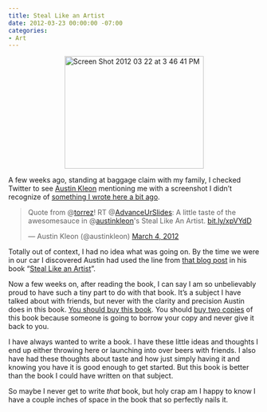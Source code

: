 ```yaml
---
title: Steal Like an Artist
date: 2012-03-23 00:00:00 -07:00
categories:
- Art
---
```


<p><img style="display:block; margin-left:auto; margin-right:auto;" src="http://torrez.typepad.com/.a/6a00d8341bfc1653ef01630330fa15970d-pi" alt="Screen Shot 2012 03 22 at 3 46 41 PM" title="Screen Shot 2012-03-22 at 3.46.41 PM.png" border="0" width="279" height="226" /></p>

<p>A few weeks ago, standing at baggage claim with my family, I checked Twitter to see <a href="http://austinkleon.com">Austin Kleon</a> mentioning me with a screenshot I didn’t recognize of <a href="http://notes.torrez.org/2011/04/an-empathetic-plan.html">something I wrote here a bit ago</a>.</p>

<blockquote class="twitter-tweet"><p>Quote from @<a href="https://twitter.com/torrez">torrez</a>! RT @<a href="https://twitter.com/AdvanceUrSlides">AdvanceUrSlides</a>: A little taste of the awesomesauce in @<a href="https://twitter.com/austinkleon">austinkleon</a>'s Steal Like An Artist. <a href="http://t.co/mjWe7Ilk" title="http://bit.ly/xpVYdD">bit.ly/xpVYdD</a></p>&mdash; Austin Kleon (@austinkleon) <a href="https://twitter.com/austinkleon/status/176413501298982912" data-datetime="2012-03-04T21:07:10+00:00">March 4, 2012</a></blockquote>

<script src="//platform.twitter.com/widgets.js" charset="utf-8"></script>

<p>Totally out of context, I had no idea what was going on. By the time we were in our car I discovered Austin had used the line from <a href="http://notes.torrez.org/2011/04/an-empathetic-plan.html">that blog post</a> in his book “<a href="http://www.austinkleon.com/steal/">Steal Like an Artist</a>”. </p>

<p>Now a few weeks on, after reading the book, I can say I am so unbelievably proud to have such a tiny part to do with that book. It’s a subject I have talked about with friends, but never with the clarity and precision Austin does in this book. <a href="http://www.amazon.com/exec/obidos/ASIN/0761169253/andretorrez-20/ref=nosim/">You should buy this book</a>. You should <a href="http://www.amazon.com/exec/obidos/ASIN/0761169253/andretorrez-20/ref=nosim/">buy two copies</a> of this book because someone is going to borrow your copy and never give it back to you.</p>

<p>I have always wanted to write a book. I have these little ideas and thoughts I end up either throwing here or launching into over beers with friends. I also have had these thoughts about taste and how just simply having it and knowing you have it is good enough to get started. But this book is better than the book I could have written on that subject. </p>

<p>So maybe I never get to write <em>that</em> book, but holy crap am I happy to know I have a couple inches of space in the book that so perfectly nails it.</p>
